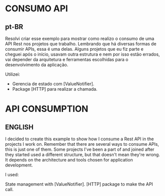 # CONSUMO API

## pt-BR

Resolvi criar esse exemplo para mostrar como realizo o consumo de uma API Rest nos projetos que trabalho. Lembrando que há diversas formas de consumir APIs, essa é uma delas. Alguns projetos que eu fiz parte e cheguei após o início, usavam outra estrutura e nem por isso estão errados, vai depender da arquitetura e ferramentas escolhidas para o desenvolvimento da aplicação.

Utilizei:

- Gerencia de estado com [ValueNotifier].
- Package [HTTP] para realizar a chamada.

# API CONSUMPTION

## ENGLISH

I decided to create this example to show how I consume a Rest API in the projects I work on. Remember that there are several ways to consume APIs, this is just one of them. Some projects I've been a part of and joined after they started used a different structure, but that doesn't mean they're wrong. It depends on the architecture and tools chosen for application development.

I used:

State management with [ValueNotifier].
[HTTP] package to make the API call.
